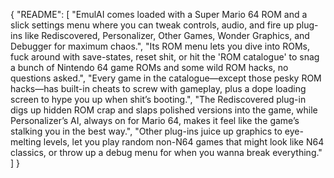 {
  "README": [
    "EmulAI comes loaded with a Super Mario 64 ROM and a slick settings menu where you can tweak controls, audio, and fire up plug-ins like Rediscovered, Personalizer, Other Games, Wonder Graphics, and Debugger for maximum chaos.",
    "Its ROM menu lets you dive into ROMs, fuck around with save-states, reset shit, or hit the 'ROM catalogue' to snag a bunch of Nintendo 64 game ROMs and some wild ROM hacks, no questions asked.",
    "Every game in the catalogue—except those pesky ROM hacks—has built-in cheats to screw with gameplay, plus a dope loading screen to hype you up when shit’s booting.",
    "The Rediscovered plug-in digs up hidden ROM crap and slaps polished versions into the game, while Personalizer’s AI, always on for Mario 64, makes it feel like the game’s stalking you in the best way.",
    "Other plug-ins juice up graphics to eye-melting levels, let you play random non-N64 games that might look like N64 classics, or throw up a debug menu for when you wanna break everything."
  ]
}
